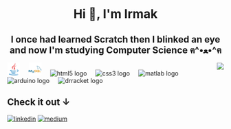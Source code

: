 <div align="center">
  <h1>Hi 👋, I'm Irmak</h1>
  <h2>I once had learned Scratch then I blinked an eye and now I'm studying Computer Science ฅ^•ﻌ•^ฅ</h2>
</div>
<img align="right" height="300" src="https://i.pinimg.com/originals/d0/d0/f4/d0d0f497e74132aac08104ea8619e264.gif" />

<div align="left">
  <img src="https://raw.githubusercontent.com/devicons/devicon/master/icons/java/java-original.svg" height="30" alt="java logo" />
  <img width="12" />
  <img src="https://raw.githubusercontent.com/devicons/devicon/master/icons/mysql/mysql-original-wordmark.svg" alt="mysql" height="30" />
  <img width="12" />
  <img src="https://cdn.jsdelivr.net/gh/devicons/devicon/icons/html5/html5-original.svg" height="30" alt="html5 logo" />
  <img width="12" />
  <img src="https://cdn.jsdelivr.net/gh/devicons/devicon/icons/css3/css3-original.svg" height="30" alt="css3 logo" />
  <img width="12" />
  <img src="https://upload.wikimedia.org/wikipedia/commons/2/21/Matlab_Logo.png" height="30" alt="matlab logo" />
  <img width="12" />
  <img src="https://cdn.worldvectorlogo.com/logos/arduino-1.svg" height="30" alt="arduino logo" />
  <img width="12" />
  <img src="https://th.bing.com/th/id/OIP.vkIhDEPHEl4Er1ARHeY3xAHaHa?rs=1&pid=ImgDetMain" height="30" alt="drracket logo" />
  <img width="12" />
  
  <h2>Check it out ↓</h2>
  <p>
    <a target="_blank" href="https://www.linkedin.com/in/irmakdamlaozdemir" style="display: inline-block;">
      <img src="https://img.shields.io/badge/linkedin-logo?style=for-the-badge&logo=linkedin&logoColor=white&color=%230a77b6" alt="linkedin" />
    </a>
    <a target="_blank" href="https://medium.com/@irmakozfe" style="display: inline-block;">
      <img src="https://img.shields.io/badge/medium-logo?style=for-the-badge&logo=medium&logoColor=white&color=black" alt="medium" />
    </a>
  </p>
</div>




